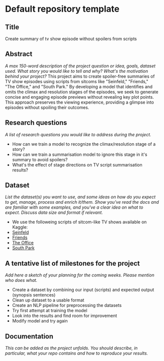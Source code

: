 # Default repository template

## Title
Create summary of tv show episode without spoilers from scripts

## Abstract
_A max 150-word description of the project question or idea, goals, dataset used. What story you would like to tell and why? What's the motivation behind your project?_
This project aims to create spoiler-free summaries of TV show episodes using scripts from sitcoms like "Seinfeld," "Friends," "The Office," and "South Park." By developing a model that identifies and omits the climax and resolution stages of the episodes, we seek to generate concise and engaging episode previews without revealing key plot points. This approach preserves the viewing experience, providing a glimpse into episodes without spoiling their outcomes.


## Research questions
_A list of research questions you would like to address during the project._
* How can we train a model to recognize the climax/resolution stage of a story?
* How can we train a summarisation model to ignore this stage in it's summary to avoid spoilers?
* What's the effect of stage directions on TV script summarisation results?

## Dataset
_List the dataset(s) you want to use, and some ideas on how do you expect to get, manage, process and enrich it/them. Show you've read the docs and are familiar with some examples, and you've a clear idea on what to expect. Discuss data size and format if relevant._
* We use the followeing scripts of sitcom-like TV shows available on Kaggle:
* [Seinfeld](https://www.kaggle.com/datasets/thec03u5/seinfeld-chronicles)
* [Friends](https://www.kaggle.com/datasets/blessondensil294/friends-tv-series-screenplay-script)
* [The Office](https://www.kaggle.com/code/washingtongold/load-the-office-scripts/output)
* [South Park](https://www.kaggle.com/datasets/thedevastator/south-park-scripts-dataset)


## A tentative list of milestones for the project
_Add here a sketch of your planning for the coming weeks. Please mention who does what._

* Create a dataset by combining our input (scripts) and expected output (synopsis sentences)
* Clean up dataset to a usable format
* Create an NLP pipeline for preprocessing the datasets
* Try first attempt at training the model
* Look into the results and find room for improvement
* Modify model and try again


## Documentation
_This can be added as the project unfolds. You should describe, in particular, what your repo contains and how to reproduce your results._
